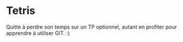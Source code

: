 # Tetris
Quitte à perdre son temps sur un TP optionnel, autant en profiter pour apprendre à utiliser GIT. :)
